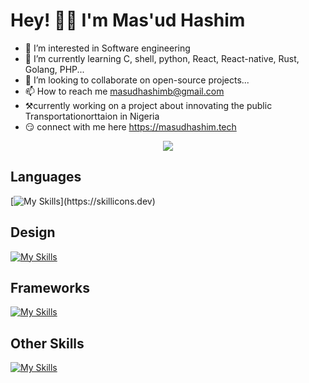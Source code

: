 # Hey! 👋🏽 I'm Mas'ud Hashim 
- 👀 I’m interested in Software engineering 
- 🌱 I’m currently learning C, shell, python, React, React-native, Rust, Golang, PHP...
- 💞️ I’m looking to collaborate on open-source projects...
- 📫 How to reach me masudhashimb@gmail.com 
- ⚒️currently working on a project about innovating the public Transportationorttaion in Nigeria 
- 😏 connect with me here https://masudhashim.tech

<!-- <p align="left">
<a href="https://developer.mozilla.org/en-US/docs/Web/JavaScript" target="_blank" rel="noreferrer"><img src="https://raw.githubusercontent.com/danielcranney/readme-generator/main/public/icons/skills/javascript-colored.svg" width="36" height="36" alt="JavaScript" /></a>
<a href="https://www.typescriptlang.org/" target="_blank" rel="noreferrer"><img src="https://raw.githubusercontent.com/danielcranney/readme-generator/main/public/icons/skills/typescript-colored.svg" width="36" height="36" alt="TypeScript" /></a>
<a href="https://git-scm.com/" target="_blank" rel="noreferrer"><img src="https://raw.githubusercontent.com/danielcranney/readme-generator/main/public/icons/skills/git-colored.svg" width="36" height="36" alt="Git" /></a>
<a href="https://reactjs.org/" target="_blank" rel="noreferrer"><img src="https://raw.githubusercontent.com/danielcranney/readme-generator/main/public/icons/skills/react-colored.svg" width="36" height="36" alt="React" /></a>
<a href="https://nodejs.org/en/" target="_blank" rel="noreferrer"><img src="https://raw.githubusercontent.com/danielcranney/readme-generator/main/public/icons/skills/nodejs-colored.svg" width="36" height="36" alt="NodeJS" /></a>
<a href="https://www.figma.com/" target="_blank" rel="noreferrer"><img src="https://raw.githubusercontent.com/danielcranney/readme-generator/main/public/icons/skills/figma-colored.svg" width="36" height="36" alt="Figma" /></a>
</p> -->


<p align="center"> <img src="https://user-images.githubusercontent.com/120065120/212209674-07b3685e-1127-4f42-9871-3a423d343fa2.svg" /> </p>

## Languages

[![My Skills](https://skillicons.dev/icons?i=javascript,)](https://skillicons.dev)

## Design

[![My Skills](https://skillicons.dev/icons?i=css,html,figma,ps,ai&theme=light)](https://skillicons.dev)

## Frameworks
[![My Skills](https://skillicons.dev/icons?i=nodejs,react,typescript,mongodb,tailwind,vite&theme=light)](https://skillicons.dev)

## Other Skills

[![My Skills](https://skillicons.dev/icons?i=bash,discord,git,github,linux,netlify,postman,firebase,vscode&theme=light)](https://skillicons.dev)


<!---


smart dev
MAZZTHEGAMER/MAZZTHEGAMER is a ✨ special ✨ repository because its `README.md` (this file) appears on your GitHub profile.
You can click the Preview link to take a look at your changes.
 --->
